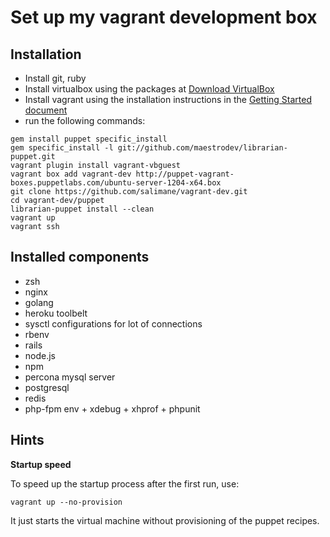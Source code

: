 Set up my vagrant development box
=======================================

Installation
------------

* Install git, ruby
* Install virtualbox using the packages at [Download VirtualBox](https://www.virtualbox.org/wiki/Downloads)
* Install vagrant using the installation instructions in the [Getting Started document](http://vagrantup.com/v1/docs/getting-started/index.html)
* run the following commands:

```shell
gem install puppet specific_install
gem specific_install -l git://github.com/maestrodev/librarian-puppet.git
vagrant plugin install vagrant-vbguest
vagrant box add vagrant-dev http://puppet-vagrant-boxes.puppetlabs.com/ubuntu-server-1204-x64.box
git clone https://github.com/salimane/vagrant-dev.git
cd vagrant-dev/puppet
librarian-puppet install --clean
vagrant up
vagrant ssh
```

Installed components
--------------------

* zsh
* nginx
* golang
* heroku toolbelt
* sysctl configurations for lot of connections
* rbenv
* rails
* node.js
* npm
* percona mysql server
* postgresql
* redis
* php-fpm env + xdebug + xhprof + phpunit


Hints
-----

**Startup speed**

To speed up the startup process after the first run, use:

```shell
vagrant up --no-provision
```
It just starts the virtual machine without provisioning of the puppet recipes.

